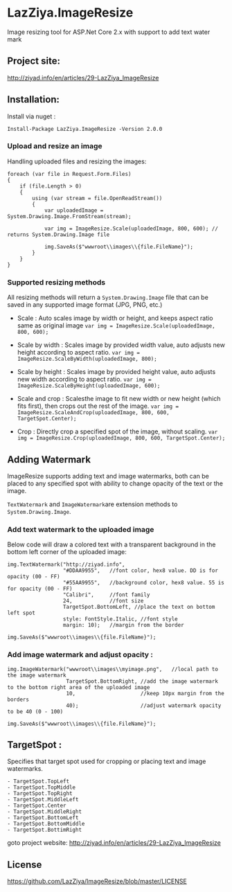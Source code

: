 # LazZiya.ImageResize
Image resizing tool for ASP.Net Core 2.x with support to add text water mark 

## Project site:
http://ziyad.info/en/articles/29-LazZiya_ImageResize

## Installation:

Install via nuget :

````
Install-Package LazZiya.ImageResize -Version 2.0.0
````

### Upload and resize an image
Handling uploaded files and resizing the images:
````
foreach (var file in Request.Form.Files)
{
    if (file.Length > 0)
    {        
        using (var stream = file.OpenReadStream())
        {
            var uploadedImage = System.Drawing.Image.FromStream(stream);
            
            var img = ImageResize.Scale(uploadedImage, 800, 600); // returns System.Drawing.Image file

            img.SaveAs($"wwwroot\\images\\{file.FileName}");
        }
    }
}
````

### Supported resizing methods
All resizing methods will return a `System.Drawing.Image` file that can be saved in any supported image format (JPG, PNG, etc.)

- Scale :
Auto scales image by width or height, and keeps aspect ratio same as original image
`var img = ImageResize.Scale(uploadedImage, 800, 600);`

- Scale by width :
Scales image by provided width value, auto adjusts new height according to aspect ratio.
`var img = ImageResize.ScaleByWidth(uploadedImage, 800);`

- Scale by height :
Scales image by provided height value, auto adjusts new width according to aspect ratio.
`var img = ImageResize.ScaleByHeight(uploadedImage, 600);`

- Scale and crop :
Scalesthe image to fit new width or new height (which fits first), then crops out the rest of the image.
`var img = ImageResize.ScaleAndCrop(uploadedImage, 800, 600, TargetSpot.Center);`

- Crop :
Directly crop a specified spot of the image, without scaling.
`var img = ImageResize.Crop(uploadedImage, 800, 600, TargetSpot.Center);`

## Adding Watermark
ImageResize supports adding text and image watermarks, both can be placed to any specified spot with ability to change opacity of the text or the image.

`TextWatermark` and `ImageWatermark`are extension methods to `System.Drawing.Image`.

### Add text watermark to the uploaded image
Below code will draw a colored text with a transparent background in the bottom left corner of the uploaded image:

````
img.TextWatermark("http://ziyad.info", 
                  "#DDAA9955",   //font color, hex8 value. DD is for opacity (00 - FF)
                  "#55AA9955",   //background color, hex8 value. 55 is for opacity (00 - FF)
                  "Calibri",     //font family
                  24,            //font size
                  TargetSpot.BottomLeft, //place the text on bottom left spot
                  style: FontStyle.Italic, //font style
                  margin: 10);   //margin from the border
                  
img.SaveAs($"wwwroot\\images\\{file.FileName}");
````

### Add image watermark and adjust opacity :
````
img.ImageWatermark("wwwroot\\images\\myimage.png",   //local path to the image watermark
                   TargetSpot.BottomRight, //add the image watermark to the bottom right area of the uploaded image
                   10,                     //keep 10px margin from the borders
                   40);                    //adjust watermark opacity to be 40 (0 - 100)
                  
img.SaveAs($"wwwroot\\images\\{file.FileName}");
````

## TargetSpot :
Specifies that target spot used for cropping or placing text and image watermarks.
````
- TargetSpot.TopLeft
- TargetSpot.TopMiddle
- TargetSpot.TopRight
- TargetSpot.MiddleLeft
- TargetSpot.Center
- TargetSpot.MiddleRight
- TargetSpot.BottomLeft
- TargetSpot.BottomMiddle
- TargetSpot.BottimRight
````

goto project website: http://ziyad.info/en/articles/29-LazZiya_ImageResize

## License
https://github.com/LazZiya/ImageResize/blob/master/LICENSE
